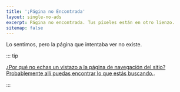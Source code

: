 ```yaml
---
title: '¡Página no Encontrada'
layout: single-no-ads
excerpt: Página no encontrada. Tus píxeles están en otro lienzo.
sitemap: false
---
```


Lo sentimos, pero la página que intentaba ver no existe.

::: tip

[¿Por qué no echas un vistazo a la página de navegación del sitio? Probablemente allí puedas encontrar lo que estás buscando.](site-navigation).

:::
